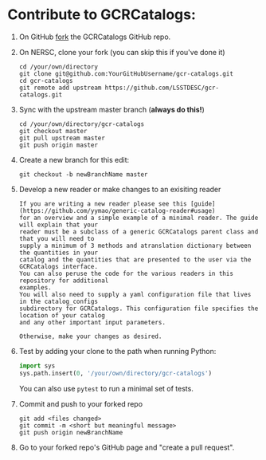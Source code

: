 # Contribute to GCRCatalogs:

1. On GitHub [fork](https://guides.github.com/activities/forking/) the GCRCatalogs GitHub repo.

2. On NERSC, clone your fork (you can skip this if you've done it)

       cd /your/own/directory
       git clone git@github.com:YourGitHubUsername/gcr-catalogs.git
       cd gcr-catalogs
       git remote add upstream https://github.com/LSSTDESC/gcr-catalogs.git


3. Sync with the upstream master branch (**always do this!**)

       cd /your/own/directory/gcr-catalogs
       git checkout master
       git pull upstream master
       git push origin master


4. Create a new branch for this edit:

       git checkout -b newBranchName master


5. Develop a new reader or make changes to an exisiting reader

       If you are writing a new reader please see this [guide](https://github.com/yymao/generic-catalog-reader#usage)
       for an overview and a simple example of a minimal reader. The guide will explain that your 
       reader must be a subclass of a generic GCRCatalogs parent class and that you will need to 
       supply a minimum of 3 methods and atranslation dictionary between the quantities in your 
       catalog and the quantities that are presented to the user via the GCRCatalogs interface. 
       You can also peruse the code for the various readers in this repository for additional
       examples. 
       You will also need to supply a yaml configuration file that lives in the catalog_configs 
       subdirectory for GCRCatalogs. This configuration file specifies the location of your catalog
       and any other important input parameters. 
       
       Otherwise, make your changes as desired.
       
6. Test by adding your clone to the path when running Python: 
   ```python
   import sys
   sys.path.insert(0, '/your/own/directory/gcr-catalogs')
   ```   
   You can also use `pytest` to run a minimal set of tests. 

7. Commit and push to your forked repo

       git add <files changed>
       git commit -m <short but meaningful message>
       git push origin newBranchName

8. Go to your forked repo's GitHub page and "create a pull request". 


